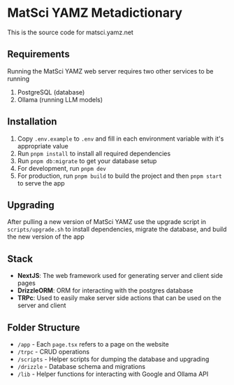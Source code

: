 # MatSci YAMZ Metadictionary

This is the source code for matsci.yamz.net

## Requirements

Running the MatSci YAMZ web server requires two other services to be running

1. PostgreSQL (database)
2. Ollama (running LLM models)

## Installation

1. Copy `.env.example` to `.env` and fill in each environment variable with it's appropriate value
2. Run `pnpm install` to install all required dependencies
3. Run `pnpm db:migrate` to get your database setup
4. For development, run `pnpm dev`
5. For production, run `pnpm build` to build the project and then `pnpm start` to serve the app

## Upgrading

After pulling a new version of MatSci YAMZ use the upgrade script in `scripts/upgrade.sh` to install dependencies, migrate the database, and build the new version of the app

## Stack

- **NextJS**: The web framework used for generating server and client side pages
- **DrizzleORM**: ORM for interacting with the postgres database
- **TRPc**: Used to easily make server side actions that can be used on the server and client

## Folder Structure

- `/app` - Each `page.tsx` refers to a page on the website
- `/trpc` - CRUD operations
- `/scripts` - Helper scripts for dumping the database and upgrading
- `/drizzle` - Database schema and migrations
- `/lib` - Helper functions for interacting with Google and Ollama API
